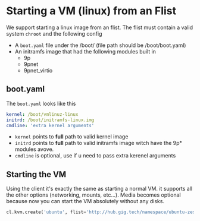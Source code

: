 # Starting a VM (linux) from an Flist
We support starting a linux image from an flist. The flist must contain a valid system `chroot` and the following config

- A `boot.yaml` file under the /boot/ (file path should be /boot/boot.yaml)
- An initramfs image that had the following modules built in
    - 9p
    - 9pnet
    - 9pnet_virtio

## boot.yaml
The `boot.yaml` looks like this
```yaml
kernel: /boot/vmlinuz-linux
initrd: /boot/initramfs-linux.img
cmdline: 'extra kernel arguments'
```

- `kernel` points to **full** path to valid kernel image
- `initrd` points to **full** path to valid initramfs image witch have the 9p* modules avove.
- `cmdline` is optional, use if u need to pass extra kerenel arguments

## Starting the VM
Using the client it's exactly the same as starting a normal VM. it supports all the
other options (networking, mounts, etc...). Media becomes optional because now you can
start the VM absolutely without any disks.

```python
cl.kvm.create('ubuntu', flist='http://hub.gig.tech/namespace/ubuntu-zesty.flist', nics=[{'type': 'default'}])
```